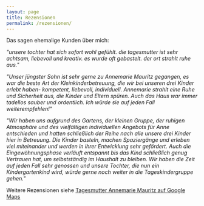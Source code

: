 ```yaml
---
layout: page
title: Rezensionen
permalink: /rezensionen/
---
```


Das sagen ehemalige Kunden über mich:

_"unsere tochter hat sich sofort wohl gefühlt. die tagesmutter ist sehr achtsam, liebevoll und kreativ. es wurde oft gebastelt.
der ort strahlt ruhe aus."_

_"Unser jüngster Sohn ist sehr gerne zu Annemarie Mauritz gegangen, es war die beste Art der Kleinkinderbetreuung, die wir bei unseren drei Kinder erlebt haben- kompetent, liebevoll, individuell.
Annemarie strahlt eine Ruhe und Sicherheit aus, die Kinder und Eltern spüren. Auch das Haus war immer tadellos sauber und ordentlich. Ich würde sie auf jeden Fall weiterempfehlen!"_

_"Wir haben uns aufgrund des Gartens, der kleinen Gruppe, der ruhigen Atmosphäre und des vielfältigen individuellen Angebots für Anne entschieden und hatten schließlich der Reihe nach alle unsere drei Kinder hier in Betreuung. Die Kinder basteln, machen Spaziergänge und erleben viel miteinander und werden in ihrer Entwicklung sehr gefördert. Auch die Eingewöhnungsphase verläuft entspannt bis das Kind schließlich genug Vertrauen hat, um selbstständig im Haushalt zu bleiben. Wir haben die Zeit auf jeden Fall sehr genossen und unsere Tochter, die nun ein Kindergartenkind wird, würde gerne noch weiter in die Tageskindergruppe gehen."_

Weitere Rezensionen siehe [Tagesmutter Annemarie Mauritz auf Google Maps](https://maps.app.goo.gl/ec2tS3N5qrxMHd4PA)